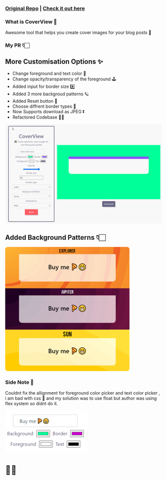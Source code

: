 ### [Original Repo] | [Check it out here]

### What is CoverView 🤔

Awesome tool that helps you create cover images for your blog posts 🎨

### My PR 👇🏻

## More Customisation Options ✨

- Change foreground and text color 🎨
- Change opacity/transparency of the foreground 🕹
- Added input for border size #️⃣
- Added 3 more backgroud patterns 🪐
- Added Reset button 🔁
- Choose diffrent border types 🧐
- Now Supports download as JPEG ⏬
- Refactored Codebase 👌🏻

![](https://raw.githubusercontent.com/AsishRaju/CoverView/master/mdassests/test.gif)

## Added Background Patterns 👇🏻

<img src="https://raw.githubusercontent.com/AsishRaju/CoverView/master/mdassests/backdrop.jpg" style="border-radius:8px" width="400">

### Side Note 😬

Couldnt fix the allignment for foreground color picker and text color picker , i am bad with css 🙁 and my solution was to use float but author was using flex system so didnt do it.

![](https://raw.githubusercontent.com/AsishRaju/CoverView/master/mdassests/problem.png)

# ✌🏻

[original repo]: https://github.com/rutikwankhade/CoverView
[check it out here]: https://coverview.now.sh/
